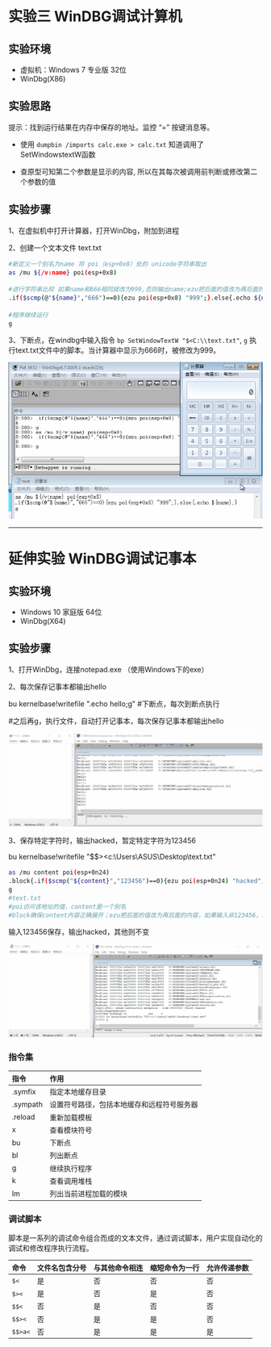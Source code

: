# 实验三 WinDBG调试计算机



## 实验环境

- 虚拟机：Windows 7 专业版 32位 
- WinDbg(X86)

## 实验思路

提示：找到运行结果在内存中保存的地址。监控 “=” 按键消息等。

- 使用 `dumpbin /imports calc.exe > calc.txt` 知道调用了SetWindowstextW函数

- 查原型可知第二个参数是显示的内容, 所以在其每次被调用前判断或修改第二个参数的值

## 实验步骤

1、在虚拟机中打开计算器，打开WinDbg，附加到进程

2、创建一个文本文件 text.txt

```bash
#新定义一个别名为name 将 poi（esp+0x8）处的 unicode字符串取出
as /mu ${/v:name} poi(esp+0x8)  

#进行字符串比较 如果name和666相同就改为999,否则输出name;ezu把后面的值改为再后面的内容
.if($scmp(@"${name}","666")==0){ezu poi(esp+0x8) "999";}.else{.echo ${name};}

#程序继续运行
g
```

3、下断点，在windbg中输入指令 `bp SetWindowTextW "$<C:\\text.txt"`, `g` 执行text.txt文件中的脚本。当计算器中显示为666时，被修改为999。

![](images/result.gif)



---

# 延伸实验 WinDBG调试记事本

## 实验环境

- Windows 10 家庭版 64位 
- WinDbg(X64)

## 实验步骤

1、打开WinDbg，连接notepad.exe （使用Windows下的exe）

2、每次保存记事本都输出hello

bu kernelbase!writefile ".echo hello;g" #下断点，每次到断点执行

#之后再g，执行文件，自动打开记事本，每次保存记事本都输出hello

![](images/result1.gif)

3、保存特定字符时，输出hacked，暂定特定字符为123456

bu kernelbase!writefile "$$><c:\\Users\\ASUS\\Desktop\\text.txt"

```bash
as /mu content poi(esp+0n24)
.block{.if($scmp("${content}","123456")==0){ezu poi(esp+0n24) "hacked";}.else{.echo content}}
g
#text.txt
#poi访问该地址的值，content是一个别名
#block确保content内容正确展开；ezu把后面的值改为再后面的内容，如果输入非123456，就不会有变动
```

输入123456保存，输出hacked，其他则不变

![](images/result2.gif)



### 指令集

| 指令     | 作用                                       |
| :------- | :----------------------------------------- |
| .symfix  | 指定本地缓存目录                           |
| .sympath | 设置符号路径，包括本地缓存和远程符号服务器 |
| .reload  | 重新加载模板                               |
| x        | 查看模块符号                               |
| bu       | 下断点                                     |
| bl       | 列出断点                                   |
| g        | 继续执行程序                               |
| k        | 查看调用堆栈                               |
| lm       | 列出当前进程加载的模块                     |

### 调试脚本

脚本是一系列的调试命令组合而成的文本文件，通过调试脚本，用户实现自动化的调试和修改程序执行流程。

| 命令    | 文件名包含分号 | 与其他命令相连 | 缩短命令为一行 | 允许传递参数 |
| :------ | :------------- | :------------- | :------------- | :----------- |
| `$<`    | 是             | 否             | 否             | 否           |
| `$><`   | 是             | 否             | 是             | 否           |
| `$$<`   | 否             | 是             | 否             | 否           |
| `$$><`  | 否             | 是             | 是             | 否           |
| `$$>a<` | 否             | 是             | 是             | 是           |